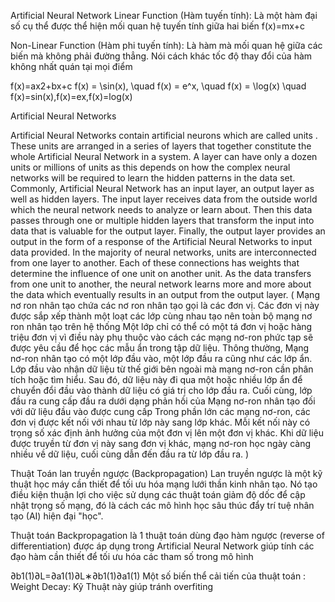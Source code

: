 Artificial Neural Network
Linear Function (Hàm tuyến tính):
Là một hàm đại số cụ thể được thể hiện mối quan  hệ tuyến tính  giữa hai biến 
f(x)=mx+c






Non-Linear Function (Hàm phi tuyến tính):
Là hàm mà mối quan hệ giữa các biến mà không phải đường thẳng. Nói cách khác tốc độ thay đổi của hàm không nhất quán tại mọi điểm

f(x)=ax2+bx+c
f(x) = \sin(x), \quad f(x) = e^x, \quad f(x) = \log(x) \quad 
f(x)=sin(x),f(x)=ex,f(x)=log(x)





Artificial Neural Networks

Artificial Neural Networks contain artificial neurons which are called units . These units are arranged in a series of layers that together constitute the whole Artificial Neural Network in a system. A layer can have only a dozen units or millions of units as this depends on how the complex neural networks will be required to learn the hidden patterns in the data set. Commonly, Artificial Neural Network has an input layer, an output layer as well as hidden layers. The input layer receives data from the outside world which the neural network needs to analyze or learn about. Then this data passes through one or multiple hidden layers that transform the input into data that is valuable for the output layer. Finally, the output layer provides an output in the form of a response of the Artificial Neural Networks to input data provided.
In the majority of neural networks, units are interconnected from one layer to another. Each of these connections has weights that determine the influence of one unit on another unit. As the data transfers from one unit to another, the neural network learns more and more about the data which eventually results in an output from the output layer.
( Mạng nơ ron nhân tạo chứa các nơ ron nhân tạo gọi là các đơn vị. Các đơn vị này được sắp xếp thành một loạt các lớp cùng nhau tạo nên toàn bộ mạng nơ ron nhân tạo trên hệ thống Một lớp chỉ có thể có một tá đơn vị hoặc hàng triệu đơn vị vì điều này phụ thuộc vào cách các mạng nơ-ron phức tạp sẽ được yêu cầu để học các mẫu ẩn trong tập dữ liệu. Thông thường, Mạng nơ-ron nhân tạo có một lớp đầu vào, một lớp đầu ra cũng như các lớp ẩn. Lớp đầu vào nhận dữ liệu từ thế giới bên ngoài mà mạng nơ-ron cần phân tích hoặc tìm hiểu. Sau đó, dữ liệu này đi qua một hoặc nhiều lớp ẩn để chuyển đổi đầu vào thành dữ liệu có giá trị cho lớp đầu ra. Cuối cùng, lớp đầu ra cung cấp đầu ra dưới dạng phản hồi của Mạng nơ-ron nhân tạo đối với dữ liệu đầu vào được cung cấp
Trong phần lớn các mạng nơ-ron, các đơn vị được kết nối với nhau từ lớp này sang lớp khác. Mỗi kết nối này có trọng số xác định ảnh hưởng của một đơn vị lên một đơn vị khác. Khi dữ liệu được truyền từ đơn vị này sang đơn vị khác, mạng nơ-ron học ngày càng nhiều về dữ liệu, cuối cùng dẫn đến đầu ra từ lớp đầu ra. )



Thuật Toán lan truyền ngược
(Backpropagation)
Lan truyền ngược là một kỹ thuật học máy cần thiết để tối ưu hóa mạng lưới thần kinh nhân tạo. Nó tạo điều kiện thuận lợi cho việc sử dụng các thuật toán giảm độ dốc để cập nhật trọng số mạng, đó là cách các mô hình học sâu thúc đẩy trí tuệ nhân tạo (AI) hiện đại "học".

Thuật toán Backpropagation là 1 thuật toán dùng đạo hàm ngược (reverse of  differentiation) được áp dụng trong Artificial Neural Network giúp tính các đạo hàm cần thiết để tối ưu hóa các tham số trong mô hình 


∂b1(1)​∂L​=∂a1(1)​∂L​∗∂b1(1)​∂a1(1)​​
Một số biến thể cải tiến của thuật toán :
Weight Decay: Kỹ Thuật này giúp tránh overfiting
